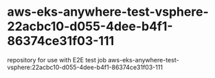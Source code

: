 # aws-eks-anywhere-test-vsphere-22acbc10-d055-4dee-b4f1-86374ce31f03-111
repository for use with E2E test job aws-eks-anywhere-test-vsphere:22acbc10-d055-4dee-b4f1-86374ce31f03-111
